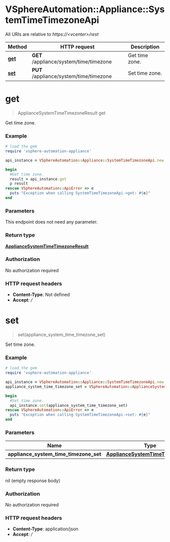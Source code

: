 # VSphereAutomation::Appliance::SystemTimeTimezoneApi

All URIs are relative to *https://&lt;vcenter&gt;/rest*

Method | HTTP request | Description
------------- | ------------- | -------------
[**get**](SystemTimeTimezoneApi.md#get) | **GET** /appliance/system/time/timezone | Get time zone.
[**set**](SystemTimeTimezoneApi.md#set) | **PUT** /appliance/system/time/timezone | Set time zone.


# **get**
> ApplianceSystemTimeTimezoneResult get

Get time zone.

### Example
```ruby
# load the gem
require 'vsphere-automation-appliance'

api_instance = VSphereAutomation::Appliance::SystemTimeTimezoneApi.new

begin
  #Get time zone.
  result = api_instance.get
  p result
rescue VSphereAutomation::ApiError => e
  puts "Exception when calling SystemTimeTimezoneApi->get: #{e}"
end
```

### Parameters
This endpoint does not need any parameter.

### Return type

[**ApplianceSystemTimeTimezoneResult**](ApplianceSystemTimeTimezoneResult.md)

### Authorization

No authorization required

### HTTP request headers

 - **Content-Type**: Not defined
 - **Accept**: */*



# **set**
> set(appliance_system_time_timezone_set)

Set time zone.

### Example
```ruby
# load the gem
require 'vsphere-automation-appliance'

api_instance = VSphereAutomation::Appliance::SystemTimeTimezoneApi.new
appliance_system_time_timezone_set = VSphereAutomation::ApplianceSystemTimeTimezoneSet.new # ApplianceSystemTimeTimezoneSet | 

begin
  #Set time zone.
  api_instance.set(appliance_system_time_timezone_set)
rescue VSphereAutomation::ApiError => e
  puts "Exception when calling SystemTimeTimezoneApi->set: #{e}"
end
```

### Parameters

Name | Type | Description  | Notes
------------- | ------------- | ------------- | -------------
 **appliance_system_time_timezone_set** | [**ApplianceSystemTimeTimezoneSet**](ApplianceSystemTimeTimezoneSet.md)|  | 

### Return type

nil (empty response body)

### Authorization

No authorization required

### HTTP request headers

 - **Content-Type**: application/json
 - **Accept**: */*



